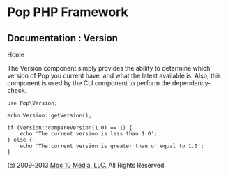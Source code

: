 Pop PHP Framework
=================

Documentation : Version
-----------------------

Home

The Version component simply provides the ability to determine which
version of Pop you current have, and what the latest available is. Also,
this component is used by the CLI component to perform the
dependency-check.

    use Pop\Version;

    echo Version::getVersion();

    if (Version::compareVersion(1.0) == 1) {
        echo 'The current version is less than 1.0';
    } else {
        echo 'The current version is greater than or equal to 1.0';
    }

\(c) 2009-2013 [Moc 10 Media, LLC.](http://www.moc10media.com) All
Rights Reserved.
